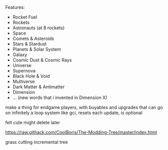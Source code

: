 Features:

- Rocket Fuel
- Rockets
- Astronauts (at 8 rockets)
- Space
- Comets & Asteroids
- Stars & Stardust
- Planets & Solar System
- Galaxy
- Cosmic Dust & Cosmic Rays
- Universe
- Supernova
- Black Hole & Void
- Multiverse
- Dark Matter & Antimatter
- Dimension
- ... (new words that i invented in Dimension X)

make a thing for endgame players, with buyables and upgrades that can go on infinitely
a loop system like gci, resets each update, is optional

felt cute might delete later

https://raw.githack.com/CoolBoris/The-Modding-Tree/master/index.html

grass cutting incremental tree